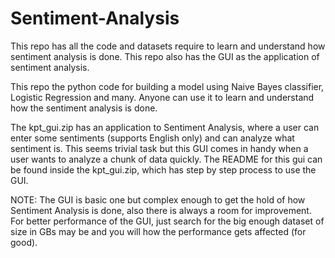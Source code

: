# Sentiment-Analysis
This repo has all the code and datasets require to learn and understand how sentiment analysis is done. This repo also has the GUI as the application of sentiment analysis.

This repo the python code for building a model using Naive Bayes classifier, Logistic Regression and many. Anyone can use it to learn and understand how the sentiment analysis is done.

The kpt_gui.zip has an application to Sentiment Analysis, where a user can enter some sentiments (supports English only) and can analyze what sentiment is. This seems trivial task but this GUI comes in handy when a user wants to analyze a chunk of data quickly. The README for this gui can be found inside the kpt_gui.zip, which has step by step process to use the GUI.

NOTE: 
The GUI is basic one but complex enough to get the hold of how Sentiment Analysis is done, also there is always a room for improvement. For better performance of the GUI, just search for the big enough dataset of size in GBs may be and you will how the performance gets affected (for good).
